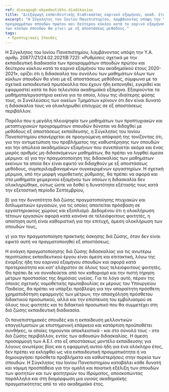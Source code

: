 ```yaml
---
ref: diexagogh-ekpedeutikhs-diadikasias
title: "Διεξαγωγή εκπαιδευτικής διαδικασίας εαρινού εξαμήνου, ακαδ. έτους 2020-2021"
excerpt: "Η Σύγκλητος του Ιονίου Πανεπιστημίου, λαμβάνοντας υπόψη την Υ.Α. αριθμ. 20877/Ζ1/24.02.2021(Β΄722): «Ρυθμίσεις σχετικά με την εκπαιδευτική διαδικασία των 
προγραμμάτων σπουδών πρώτου και δεύτερου κύκλου κατά το εαρινό εξαμήνου του ακαδημαϊκού έτους 2020-2021», ορίζει ότι η διδασκαλία του συνόλου των μαθημάτων όλων 
των κύκλων σπουδών θα γίνει με εξ αποστάσεως μεθόδους."
tags:
 - Προπτυχιακές Σπουδές
--- 
```

Η Σύγκλητος του Ιονίου Πανεπιστημίου, λαμβάνοντας υπόψη την Υ.Α. αριθμ. 20877/Ζ1/24.02.2021(Β΄722): «Ρυθμίσεις σχετικά με την εκπαιδευτική διαδικασία των προγραμμάτων σπουδών 
πρώτου και δεύτερου κύκλου κατά το εαρινό εξαμήνου του ακαδημαϊκού έτους 2020-2021»,  ορίζει ότι η διδασκαλία του συνόλου των μαθημάτων όλων των κύκλων σπουδών θα γίνει
με εξ αποστάσεως μεθόδους, σύμφωνα με τα σχετικά εκπαιδευτικά πρωτόκολλα που έχουν ήδη εκπονηθεί, εγκριθεί και εφαρμοστεί κατά τα δύο τελευταία ακαδημαϊκά εξάμηνα. 
Εξαιρούνται τα μαθήματα/εργαστήρια εκείνα για τα οποία, λόγω της ιδιαίτερης φύσης τους, οι Συνελεύσεις των οικείων Τμημάτων κρίνουν ότι δεν είναι δυνατό η διδασκαλία τους 
να ολοκληρωθεί επιτυχώς σε εξ αποστάσεως περιβάλλον.

Παρόλο που η μεγάλη πλειοψηφία των μαθημάτων των προπτυχιακών και μεταπτυχιακών προγραμμάτων σπουδών δύναται να διδαχθεί με μεθόδους εξ αποστάσεως εκπαίδευσης, 
η Σύγκλητος του Ιονίου Πανεπιστημίου επανέρχεται σε προηγούμενη απόφασή της τονίζοντας ότι, για την αντιμετώπιση του προβλήματος της καθυστέρησης των σπουδών
και την απώλεια ακαδημαϊκών εξαμήνων που συνεπάγεται ακόμα και ένας μικρός αριθμός μη-διδασκόμενων μαθημάτων, θα πρέπει να ληφθεί άμεσα μέριμνα:
α)  για την πραγματοποίηση της διδασκαλίας των μαθημάτων εκείνων τα οποία δεν είναι εφικτό να διδαχθούν με εξ αποστάσεως μεθόδους, 
συμπεριλαμβανομένων συγκεκριμένων εργαστηρίων. Η σχετική μέριμνα, υπό την μορφή νομοθετικής ρύθμισης, θα πρέπει να αφορά και στα μαθήματα χειμερινού εξαμήνου των οποίων 
η διδασκαλία δεν ολοκληρώθηκε, ούτως ώστε να δοθεί η δυνατότητα εξέτασής τους κατά την εξεταστική περίοδο Σεπτεμβρίου,

β)  για την δυνατότητα διά ζώσης πραγματοποίησης πτυχιακών και διπλωματικών εργασιών, για τις οποίες απαιτείται πρόσβαση σε εργαστηριακούς χώρους και εξοπλισμό.
Δεδομένου ότι η ολοκλήρωση τέτοιων εργασιών αφορά κατά κανόνα σε τελειόφοιτους φοιτητές, η απαίτηση αυτή είναι καθοριστική για την επιτυχή, άμεση ολοκλήρωση των σπουδών τους,

γ)  για την πραγματοποίηση πρακτικής άσκησης διά ζώσης, όταν δεν είναι εφικτό αυτή να πραγματοποιηθεί εξ αποστάσεως.

Η ανάγκη πραγματοποίησης διά ζώσης διδασκαλίας για τις ανωτέρω περιπτώσεις εκπαιδευτικού έργου είναι άμεση και επιτακτική, λόγω της έναρξης ήδη του εαρινού εξαμήνου σπουδών 
και αφορά κατά προτεραιότητα και κατ’ ελάχιστον σε όλους τους τελειόφοιτους φοιτητές. Θα πρέπει δε να συνοδεύεται από τον καθορισμό και την πιστή τήρηση μέτρων προστασίας 
της δημόσιας υγείας. Για το λόγο αυτό, πέραν της όποιας σχετικής νομοθετικής πρωτοβουλίας εκ μέρους του Υπουργείου Παιδείας, θα πρέπει να υπάρξει πρόβλεψη για την απαραίτητη
πρόσθετη χρηματοδότηση εφαρμογής των μέτρων, την απασχόληση πρόσθετου διδακτικού προσωπικού, αλλά και την επίσπευση του εμβολιασμού σε όλους τους φοιτητές 
και το διδακτικό προσωπικό που θα συμμετέχει στη διά ζώσης εκπαιδευτική διαδικασία.

Οι πανεπιστημιακές σπουδές και η εκπαίδευση μελλοντικών επαγγελματιών με επιστημονική επάρκεια και κατάρτιση προϋποθέτει συνθήκες, οι οποίες τηρούνται 
αποκλειστικά - και στο σύνολό τους - στο διά ζώσης περιβάλλον, εντός των αιθουσών διδασκαλίας. Η άμεση προσαρμογή των Α.Ε.Ι. στο εξ αποστάσεως μοντέλο εκπαίδευσης για λόγους 
ανωτέρας βίας και η εφαρμογή αυτού ήδη για ένα ολόκληρο έτος, δεν πρέπει να εκληφθεί ως νέα εκπαιδευτική πραγματικότητα ή να δημιουργήσει πρόσθετα προβλήματα και καθυστερήσεις
στην πορεία των σπουδών. Η Σύγκλητος του Ιονίου Πανεπιστημίου καταβάλει κάθε δυνατή και νόμιμη προσπάθεια για την ομαλή και ποιοτική εξέλιξη των σπουδών των φοιτητών και
των φοιτητριών του Ιδρύματος, αποσκοπώντας παράλληλα και στη διαμόρφωση μια υγιούς ακαδημαϊκής πραγματικότητας από το νέο ακαδημαϊκό έτος.

